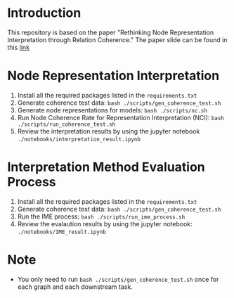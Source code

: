 # Introduction 
This repository is based on the paper "Rethinking Node Representation Interpretation through Relation Coherence." The paper slide can be found in this [link](https://purdue0-my.sharepoint.com/:p:/r/personal/lin915_purdue_edu/Documents/stanford_graph_workshop.pptx?d=w23ad5a6fee0b4e5faee18d58685ea71c&csf=1&web=1&e=j3cUiC)


# Node Representation Interpretation
1. Install all the required packages listed in the `requirements.txt`
2. Generate coherence test data: `bash ./scripts/gen_coherence_test.sh`
3. Generate node representations for models: `bash ./scripts/nc.sh`
4. Run Node Coherence Rate for Representation Interpretation (NCI): `bash ./scripts/run_coherence_test.sh`
5. Review the interpretation results by using the jupyter notebook `./notebooks/interpretation_result.ipynb`


# Interpretation Method Evaluation Process
1. Install all the required packages listed in the `requirements.txt`
2. Generate coherence test data: `bash ./scripts/gen_coherence_test.sh`
3. Run the IME process: `bash ./scripts/run_ime_process.sh`
4. Review the evalaution results by using the jupyter notebook: `./notebooks/IME_result.ipynb` 


# Note
* You only need to run `bash ./scripts/gen_coherence_test.sh` once for each graph and each downstream task.

